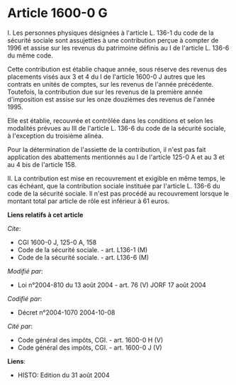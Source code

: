 # Article 1600-0 G

I. Les personnes physiques désignées à l'article L. 136-1 du code de la sécurité sociale sont assujetties à une contribution
perçue à compter de 1996 et assise sur les revenus du patrimoine définis au I de l'article L. 136-6 du même code.

Cette contribution est établie chaque année, sous réserve des revenus des placements visés aux 3 et 4 du I de l'article
1600-0 J autres que les contrats en unités de comptes, sur les revenus de l'année précédente. Toutefois, la contribution due
sur les revenus de la première année d'imposition est assise sur les onze douzièmes des revenus de l'année 1995.

Elle est établie, recouvrée et contrôlée dans les conditions et selon les modalités prévues au III de l'article L. 136-6 du
code de la sécurité sociale, à l'exception du troisième alinéa.

Pour la détermination de l'assiette de la contribution, il n'est pas fait application des abattements mentionnés au I de
l'article 125-0 A et au 3 et au 4 bis de l'article 158.

II. La contribution est mise en recouvrement et exigible en même temps, le cas échéant, que la contribution sociale instituée
par l'article L. 136-6 du code de la sécurité sociale. Il n'est pas procédé au recouvrement lorsque le montant total par
article de rôle est inférieur à 61 euros.

**Liens relatifs à cet article**

_Cite_:

  - CGI 1600-0 J, 125-0 A, 158
  - Code de la sécurité sociale. - art. L136-1 (M)
  - Code de la sécurité sociale. - art. L136-6 (M)

_Modifié par_:

  - Loi n°2004-810 du 13 août 2004 - art. 76 (V) JORF 17 août 2004

_Codifié par_:

  - Décret n°2004-1070 2004-10-08

_Cité par_:

  - Code général des impôts, CGI. - art. 1600-0 H (V)
  - Code général des impôts, CGI. - art. 1600-0 J (V)

**Liens**:

  - HISTO: Edition du 31 août 2004
